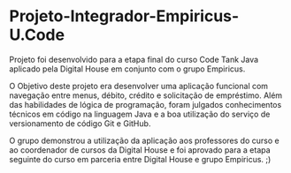 # Projeto-Integrador-Empiricus-U.Code

Projeto foi desenvolvido para a etapa final do curso Code Tank Java aplicado pela Digital House em conjunto com o grupo Empiricus. 


O Objetivo deste projeto era desenvolver uma aplicação funcional com navegação entre menus, débito, crédito e solicitação de empréstimo. Além das habilidades de lógica de programação, foram julgados conhecimentos técnicos em código na linguagem Java e a boa utilização do serviço de versionamento de código Git e GitHub.

O grupo demonstrou a utilização da aplicação aos professores do curso e ao coordenador de cursos da Digital House e foi aprovado para a etapa seguinte do curso em parceria entre Digital House e grupo Empiricus. ;)
